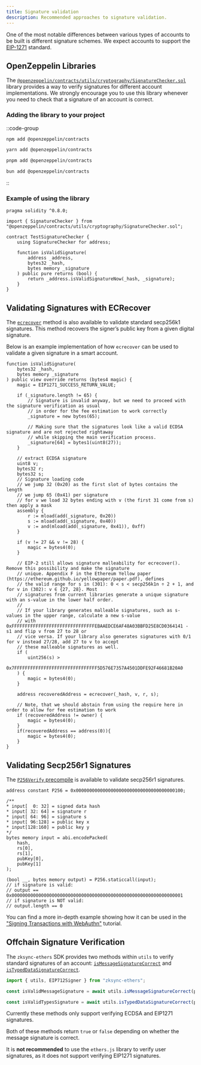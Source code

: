```yaml
---
title: Signature validation
description: Recommended approaches to signature validation.
---
```


One of the most notable differences between various types of accounts to be built
is different signature schemes. We expect accounts to support the [EIP-1271](https://eips.ethereum.org/EIPS/eip-1271) standard.

## OpenZeppelin Libraries

The
[`@openzeppelin/contracts/utils/cryptography/SignatureChecker.sol`](https://github.com/OpenZeppelin/openzeppelin-contracts/blob/5ed5a86d1d22f387ce69ab4e0ace405de8bc888d/contracts/utils/cryptography/SignatureChecker.sol#L22)
library provides a way to verify signatures for different
account implementations. We strongly encourage you to use this library whenever you need to check that a signature of an account is correct.

### Adding the library to your project

::code-group

```bash [npm]
npm add @openzeppelin/contracts
```

```bash [yarn]
yarn add @openzeppelin/contracts
```

```bash [pnpm]
pnpm add @openzeppelin/contracts
```

```bash [bun]
bun add @openzeppelin/contracts
```

::

### Example of using the library

```solidity
pragma solidity ^0.8.0;

import { SignatureChecker } from "@openzeppelin/contracts/utils/cryptography/SignatureChecker.sol";

contract TestSignatureChecker {
    using SignatureChecker for address;

    function isValidSignature(
        address _address,
        bytes32 _hash,
        bytes memory _signature
    ) public pure returns (bool) {
        return _address.isValidSignatureNow(_hash, _signature);
    }
}
```

## Validating Signatures with ECRecover

The [`ecrecover`](/zksync-protocol/zksync-era/circuits/circuits/ecrecover)
method is also available to validate standard secp256k1 signatures.
This method recovers the signer’s public key from a given digital signature.

Below is an example implementation of how `ecrecover` can be used to validate a given signature in a smart account.

```solidity
function isValidSignature(
    bytes32 _hash,
    bytes memory _signature
) public view override returns (bytes4 magic) {
    magic = EIP1271_SUCCESS_RETURN_VALUE;

    if (_signature.length != 65) {
        // Signature is invalid anyway, but we need to proceed with the signature verification as usual
        // in order for the fee estimation to work correctly
        _signature = new bytes(65);

        // Making sure that the signatures look like a valid ECDSA signature and are not rejected rightaway
        // while skipping the main verification process.
        _signature[64] = bytes1(uint8(27));
    }

    // extract ECDSA signature
    uint8 v;
    bytes32 r;
    bytes32 s;
    // Signature loading code
    // we jump 32 (0x20) as the first slot of bytes contains the length
    // we jump 65 (0x41) per signature
    // for v we load 32 bytes ending with v (the first 31 come from s) then apply a mask
    assembly {
        r := mload(add(_signature, 0x20))
        s := mload(add(_signature, 0x40))
        v := and(mload(add(_signature, 0x41)), 0xff)
    }

    if (v != 27 && v != 28) {
        magic = bytes4(0);
    }

    // EIP-2 still allows signature malleability for ecrecover(). Remove this possibility and make the signature
    // unique. Appendix F in the Ethereum Yellow paper (https://ethereum.github.io/yellowpaper/paper.pdf), defines
    // the valid range for s in (301): 0 < s < secp256k1n ÷ 2 + 1, and for v in (302): v ∈ {27, 28}. Most
    // signatures from current libraries generate a unique signature with an s-value in the lower half order.
    //
    // If your library generates malleable signatures, such as s-values in the upper range, calculate a new s-value
    // with 0xFFFFFFFFFFFFFFFFFFFFFFFFFFFFFFFEBAAEDCE6AF48A03BBFD25E8CD0364141 - s1 and flip v from 27 to 28 or
    // vice versa. If your library also generates signatures with 0/1 for v instead 27/28, add 27 to v to accept
    // these malleable signatures as well.
    if (
        uint256(s) >
        0x7FFFFFFFFFFFFFFFFFFFFFFFFFFFFFFF5D576E7357A4501DDFE92F46681B20A0
    ) {
        magic = bytes4(0);
    }

    address recoveredAddress = ecrecover(_hash, v, r, s);

    // Note, that we should abstain from using the require here in order to allow for fee estimation to work
    if (recoveredAddress != owner) {
        magic = bytes4(0);
    }
    if(recoveredAddress == address(0)){
        magic = bytes4(0);
    }
}
```

## Validating Secp256r1 Signatures

<!-- TODO: Update links here and below -->

The [`P256Verify` precompile](/zksync-protocol/zksync-era/differences/pre-compiles)
is available to validate secp256r1 signatures.

```solidity
address constant P256 = 0x0000000000000000000000000000000000000100;

/**
* input[  0: 32] = signed data hash
* input[ 32: 64] = signature r
* input[ 64: 96] = signature s
* input[ 96:128] = public key x
* input[128:160] = public key y
*/
bytes memory input = abi.encodePacked(
    hash,
    rs[0],
    rs[1],
    pubKey[0],
    pubKey[1]
);

(bool __, bytes memory output) = P256.staticcall(input);
// if signature is valid:
// output == 0x0000000000000000000000000000000000000000000000000000000000000001
// if signature is NOT valid:
// output.length == 0
```

You can find a more in-depth example showing how
it can be used in the ["Signing Transactions with WebAuthn"](https://code.zksync.io/tutorials/signing-transactions-with-webauthn) tutorial.

## Offchain Signature Verification

The `zksync-ethers` SDK provides two methods within `utils` to verify standard signatures of an account:
[`isMessageSignatureCorrect`](/zksync-network/sdk/js/ethers/api/v6/utilities#ismessagesignaturecorrect) and [`isTypedDataSignatureCorrect`](/zksync-network/sdk/js/ethers/api/v6/utilities#istypeddatasignaturecorrect).

```ts
import { utils, EIP712Signer } from "zksync-ethers";

const isValidMessageSignature = await utils.isMessageSignatureCorrect(provider, ADDRESS, message, messageSignature);

const isValidTypesSignature = await utils.isTypedDataSignatureCorrect(provider, ADDRESS, await eip712Signer.getDomain(), utils.EIP712_TYPES, EIP712Signer.getSignInput(tx), typedSignature);
```

Currently these methods only support verifying ECDSA and EIP1271 signatures.

Both of these methods return `true` or `false` depending on whether the message signature is correct.

It is **not recommended** to use the `ethers.js` library to verify user signatures, as it does not support verifying EIP1271 signatures.
